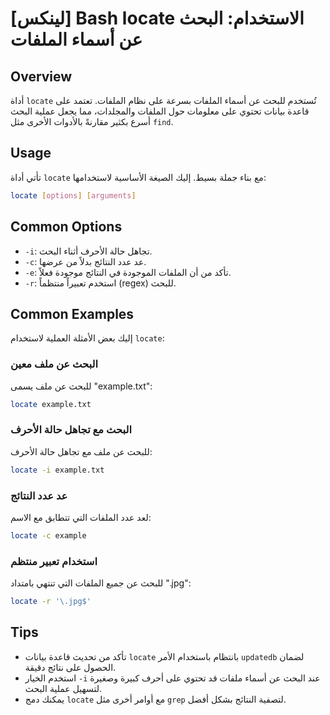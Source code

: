 # [لينكس] Bash locate الاستخدام: البحث عن أسماء الملفات

## Overview
أداة `locate` تُستخدم للبحث عن أسماء الملفات بسرعة على نظام الملفات. تعتمد على قاعدة بيانات تحتوي على معلومات حول الملفات والمجلدات، مما يجعل عملية البحث أسرع بكثير مقارنةً بالأدوات الأخرى مثل `find`.

## Usage
تأتي أداة `locate` مع بناء جملة بسيط. إليك الصيغة الأساسية لاستخدامها:

```bash
locate [options] [arguments]
```

## Common Options
- `-i`: تجاهل حالة الأحرف أثناء البحث.
- `-c`: عد عدد النتائج بدلاً من عرضها.
- `-e`: تأكد من أن الملفات الموجودة في النتائج موجودة فعلاً.
- `-r`: استخدم تعبيراً منتظماً (regex) للبحث.

## Common Examples
إليك بعض الأمثلة العملية لاستخدام `locate`:

### البحث عن ملف معين
للبحث عن ملف يسمى "example.txt":
```bash
locate example.txt
```

### البحث مع تجاهل حالة الأحرف
للبحث عن ملف مع تجاهل حالة الأحرف:
```bash
locate -i example.txt
```

### عد عدد النتائج
لعد عدد الملفات التي تتطابق مع الاسم:
```bash
locate -c example
```

### استخدام تعبير منتظم
للبحث عن جميع الملفات التي تنتهي بامتداد ".jpg":
```bash
locate -r '\.jpg$'
```

## Tips
- تأكد من تحديث قاعدة بيانات `locate` بانتظام باستخدام الأمر `updatedb` لضمان الحصول على نتائج دقيقة.
- استخدم الخيار `-i` عند البحث عن أسماء ملفات قد تحتوي على أحرف كبيرة وصغيرة لتسهيل عملية البحث.
- يمكنك دمج `locate` مع أوامر أخرى مثل `grep` لتصفية النتائج بشكل أفضل.